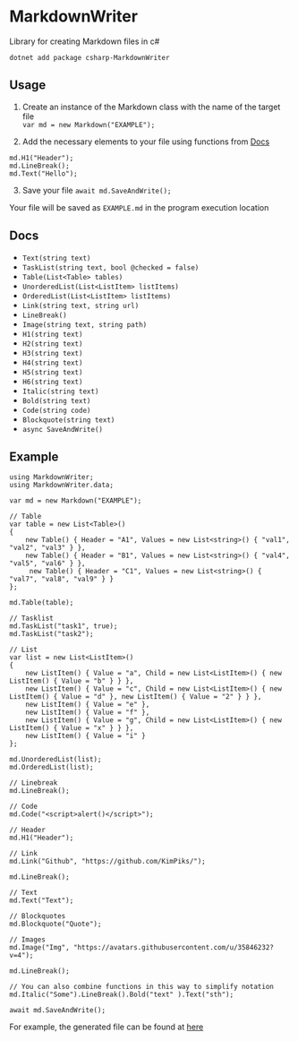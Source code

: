 # MarkdownWriter

Library for creating Markdown files in c#

```dotnet add package csharp-MarkdownWriter```

## Usage

1. Create an instance of the Markdown class with the name of the target file <br>
```var md = new Markdown("EXAMPLE");```

2. Add the necessary elements to your file using functions from [Docs](https://github.com/KimPiks/MarkdownWriter/blob/main/README.md#Docs) <br>

```
md.H1("Header");
md.LineBreak();
md.Text("Hello");
```

3. Save your file
```await md.SaveAndWrite();```

Your file will be saved as `EXAMPLE.md` in the program execution location

## Docs

* ```Text(string text)```
* ```TaskList(string text, bool @checked = false)```
* ```Table(List<Table> tables)```
* ```UnorderedList(List<ListItem> listItems)```
* ```OrderedList(List<ListItem> listItems)```
* ```Link(string text, string url)```
* ```LineBreak()```
* ```Image(string text, string path)```
* ```H1(string text)```
* ```H2(string text)```
* ```H3(string text)```
* ```H4(string text)```
* ```H5(string text)```
* ```H6(string text)```
* ```Italic(string text)```
* ```Bold(string text)```
* ```Code(string code)```
* ```Blockquote(string text)```
* ```async SaveAndWrite()```

## Example
```
using MarkdownWriter;
using MarkdownWriter.data;

var md = new Markdown("EXAMPLE");

// Table
var table = new List<Table>()
{
    new Table() { Header = "A1", Values = new List<string>() { "val1", "val2", "val3" } },
    new Table() { Header = "B1", Values = new List<string>() { "val4", "val5", "val6" } },
     new Table() { Header = "C1", Values = new List<string>() { "val7", "val8", "val9" } }
};

md.Table(table);

// Tasklist
md.TaskList("task1", true);
md.TaskList("task2");

// List
var list = new List<ListItem>()
{
    new ListItem() { Value = "a", Child = new List<ListItem>() { new ListItem() { Value = "b" } } },
    new ListItem() { Value = "c", Child = new List<ListItem>() { new ListItem() { Value = "d" }, new ListItem() { Value = "2" } } },
    new ListItem() { Value = "e" },
    new ListItem() { Value = "f" },
    new ListItem() { Value = "g", Child = new List<ListItem>() { new ListItem() { Value = "x" } } },
    new ListItem() { Value = "i" }
};

md.UnorderedList(list);
md.OrderedList(list);

// Linebreak
md.LineBreak();

// Code
md.Code("<script>alert()</script>");

// Header
md.H1("Header");

// Link
md.Link("Github", "https://github.com/KimPiks/");

md.LineBreak();

// Text
md.Text("Text");

// Blockquotes
md.Blockquote("Quote");

// Images
md.Image("Img", "https://avatars.githubusercontent.com/u/35846232?v=4");

md.LineBreak();

// You can also combine functions in this way to simplify notation
md.Italic("Some").LineBreak().Bold("text" ).Text("sth");

await md.SaveAndWrite();
```

For example, the generated file can be found at [here](https://github.com/KimPiks/MarkdownWriter/blob/main/EXAMPLE.md)
